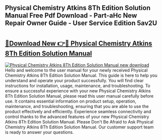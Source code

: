 ## Physical Chemistry Atkins 8Th Edition Solution Manual Free Pdf Download - Part-aHc New Repair Owner Guide - User Service Edition 5av2U

# <h2><a href="http://bc73287.oget.top/?id=Physical+Chemistry+Atkins+8Th+Edition+Solution+Manual">🔗Download New 👉🔴 Physical Chemistry Atkins 8Th Edition Solution Manual</a></h2>

[![Physical Chemistry Atkins 8Th Edition Solution Manual new download](https://i.imgur.com/5g1atiW.png)](http://bc73287.oget.top/?id=Physical+Chemistry+Atkins+8Th+Edition+Solution+Manual)
Hello and welcome to the user manual for your newly received Physical Chemistry Atkins 8Th Edition Solution Manual. This guide is here to help you understand and operate your product successfully. You will find clear instructions for installation, usage, maintenance, and troubleshooting. To ensure a successful experience with your new Physical Chemistry Atkins 8Th Edition Solution Manual, please read this user manual carefully before use. It contains essential information on product setup, operation, maintenance, and troubleshooting, ensuring that you are able to use the product effectively and efficiently. Experience seamless connectivity and control thanks to the advanced features of your new Physical Chemistry Atkins 8Th Edition Solution Manual. Please Don't Be Afraid to Ask Physical Chemistry Atkins 8Th Edition Solution Manual. Our customer support team is ready to answer your questions.
